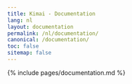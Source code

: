 ```yaml
---
title: Kimai - Documentation
lang: nl
layout: documentation
permalink: /nl/documentation/
canonical: /documentation/
toc: false
sitemap: false
---
```


{% include pages/documentation.md %}
